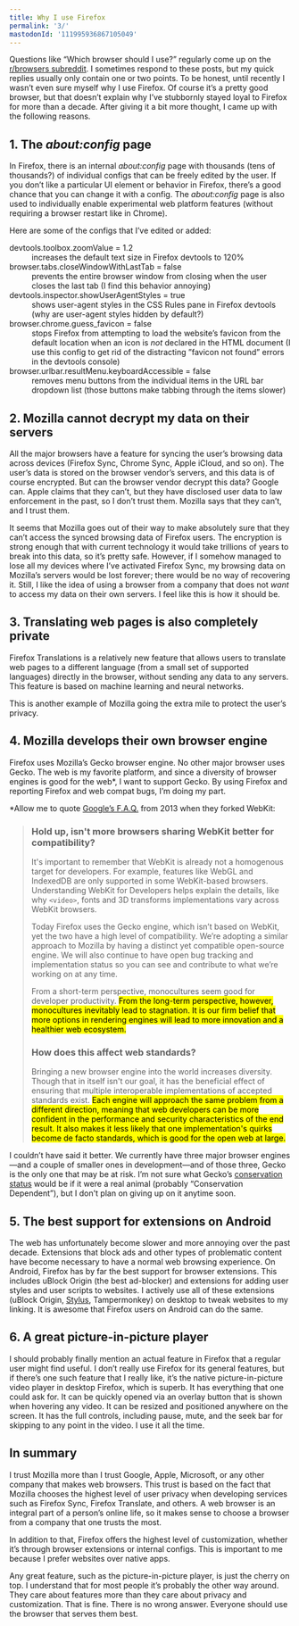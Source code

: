 ```yaml
---
title: Why I use Firefox
permalink: '3/'
mastodonId: '111995936867105049'
---
```


Questions like “Which browser should I use?” regularly come up on the [r/browsers subreddit](https://www.reddit.com/r/browsers/). I sometimes respond to these posts, but my quick replies usually only contain one or two points. To be honest, until recently I wasn’t even sure myself why I use Firefox. Of course it’s a pretty good browser, but that doesn’t explain why I’ve stubbornly stayed loyal to Firefox for more than a decade. After giving it a bit more thought, I came up with the following reasons.

## 1. The _about:config_ page

In Firefox, there is an internal _about:config_ page with thousands (tens of thousands?) of individual configs that can be freely edited by the user. If you don’t like a particular UI element or behavior in Firefox, there’s a good chance that you can change it with a config. The _about:config_ page is also used to individually enable experimental web platform features (without requiring a browser restart like in Chrome).

Here are some of the configs that I’ve edited or added:

<dt>devtools.toolbox.zoomValue = 1.2</dt>
<dd>increases the default text size in Firefox devtools to 120%</dd>
<dt>browser.tabs.closeWindowWithLastTab = false</dt>
<dd>prevents the entire browser window from closing when the user closes the last tab (I find this behavior annoying)</dd>
<dt>devtools.inspector.showUserAgentStyles = true</dt>
<dd>shows user-agent styles in the CSS Rules pane in Firefox devtools (why are user-agent styles hidden by default?)</dd>
<dt>browser.chrome.guess_favicon = false</dt>
<dd>stops Firefox from attempting to load the website’s favicon from the default location when an icon is <i>not</i> declared in the HTML document (I use this config to get rid of the distracting ”favicon not found” errors in the devtools console)</dd>

<dt>browser.urlbar.resultMenu.keyboardAccessible = false</dt>
<dd>removes menu buttons from the individual items in the URL bar dropdown list (those buttons make tabbing through the items slower)</dd>

## 2. Mozilla cannot decrypt my data on their servers

All the major browsers have a feature for syncing the user’s browsing data across devices (Firefox Sync, Chrome Sync, Apple iCloud, and so on). The user’s data is stored on the browser vendor’s servers, and this data is of course encrypted. But can the browser vendor decrypt this data? Google can. Apple claims that they can’t, but they have disclosed user data to law enforcement in the past, so I don’t trust them. Mozilla says that they can’t, and I trust them.

It seems that Mozilla goes out of their way to make absolutely sure that they can’t access the synced browsing data of Firefox users. The encryption is strong enough that with current technology it would take trillions of years to break into this data, so it’s pretty safe. However, if I somehow managed to lose all my devices where I’ve activated Firefox Sync, my browsing data on Mozilla’s servers would be lost forever; there would be no way of recovering it. Still, I like the idea of using a browser from a company that does not _want_ to access my data on their own servers. I feel like this is how it should be.

## 3. Translating web pages is also completely private

Firefox Translations is a relatively new feature that allows users to translate web pages to a different language (from a small set of supported languages) directly in the browser, without sending any data to any servers. This feature is based on machine learning and neural networks.

This is another example of Mozilla going the extra mile to protect the user’s privacy.

## 4. Mozilla develops their own browser engine

Firefox uses Mozilla’s Gecko browser engine. No other major browser uses Gecko. The web is my favorite platform, and since a diversity of browser engines is good for the web\*, I want to support Gecko. By using Firefox and reporting Firefox and web compat bugs, I’m doing my part.

\*Allow me to quote [Google’s F.A.Q.](https://www.chromium.org/blink/developer-faq/#hold-up-isnt-more-browsers-sharing-webkit-better-for-compatibility) from 2013 when they forked WebKit:

> ### Hold up, isn't more browsers sharing WebKit better for compatibility?
>
> It's important to remember that WebKit is already not a homogenous target for developers. For example, features like WebGL and IndexedDB are only supported in some WebKit-based browsers. Understanding WebKit for Developers helps explain the details, like why `<video>`, fonts and 3D transforms implementations vary across WebKit browsers.
>
> Today Firefox uses the Gecko engine, which isn’t based on WebKit, yet the two have a high level of compatibility. We’re adopting a similar approach to Mozilla by having a distinct yet compatible open-source engine. We will also continue to have open bug tracking and implementation status so you can see and contribute to what we’re working on at any time.
>
> From a short-term perspective, monocultures seem good for developer productivity. <mark>From the long-term perspective, however, monocultures inevitably lead to stagnation. It is our firm belief that more options in rendering engines will lead to more innovation and a healthier web ecosystem.</mark>
>
> ### How does this affect web standards?
>
> Bringing a new browser engine into the world increases diversity. Though that in itself isn't our goal, it has the beneficial effect of ensuring that multiple interoperable implementations of accepted standards exist. <mark>Each engine will approach the same problem from a different direction, meaning that web developers can be more confident in the performance and security characteristics of the end result. It also makes it less likely that one implementation's quirks become de facto standards, which is good for the open web at large.</mark>

I couldn’t have said it better. We currently have three major browser engines—and a couple of smaller ones in development—and of those three, Gecko is the only one that may be at risk. I’m not sure what Gecko’s [conservation status](https://en.wikipedia.org/wiki/Conservation_status) would be if it were a real animal (probably “Conservation Dependent”), but I don't plan on giving up on it anytime soon.

## 5. The best support for extensions on Android

The web has unfortunately become slower and more annoying over the past decade. Extensions that block ads and other types of problematic content have become necessary to have a normal web browsing experience. On Android, Firefox has by far the best support for browser extensions. This includes uBlock Origin (the best ad-blocker) and extensions for adding user styles and user scripts to websites. I actively use all of these extensions (uBlock Origin, [Stylus](https://add0n.com/stylus.html), Tampermonkey) on desktop to tweak websites to my linking. It is awesome that Firefox users on Android can do the same.

## 6. A great picture-in-picture player

I should probably finally mention an actual feature in Firefox that a regular user might find useful. I don’t really use Firefox for its general features, but if there’s one such feature that I really like, it’s the native picture-in-picture video player in desktop Firefox, which is superb. It has everything that one could ask for. It can be quickly opened via an overlay button that is shown when hovering any video. It can be resized and positioned anywhere on the screen. It has the full controls, including pause, mute, and the seek bar for skipping to any point in the video. I use it all the time.

## In summary

I trust Mozilla more than I trust Google, Apple, Microsoft, or any other company that makes web browsers. This trust is based on the fact that Mozilla chooses the highest level of user privacy when developing services such as Firefox Sync, Firefox Translate, and others. A web browser is an integral part of a person’s online life, so it makes sense to choose a browser from a company that one trusts the most.

In addition to that, Firefox offers the highest level of customization, whether it’s through browser extensions or internal configs. This is important to me because I prefer websites over native apps.

Any great feature, such as the picture-in-picture player, is just the cherry on top. I understand that for most people it’s probably the other way around. They care about features more than they care about privacy and customization. That is fine. There is no wrong answer. Everyone should use the browser that serves them best.

